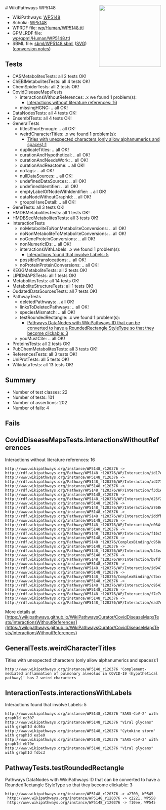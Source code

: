 <img style="float: right; width: 200px" src="../logo.png" />
# WikiPathways WP5148

* WikiPathways: [WP5148](https://identifiers.org/wikipathways:WP5148)
* Scholia: [WP5148](https://scholia.toolforge.org/wikipathways/WP5148)
* WPRDF file: [wp/Human/WP5148.ttl](../wp/Human/WP5148.ttl)
* GPMLRDF file: [wp/gpml/Human/WP5148.ttl](../wp/gpml/Human/WP5148.ttl)
* SBML file: [sbml/WP5148.sbml](../sbml/WP5148.sbml) ([SVG](../sbml/WP5148.svg)) ([conversion notes](../sbml/WP5148.txt))

## Tests
* CASMetabolitesTests: all 2 tests OK!
* ChEBIMetabolitesTests: all 4 tests OK!
* ChemSpiderTests: all 2 tests OK!
* CovidDiseaseMapsTests
    * interactionsWithoutReferences: .x we found 1 problem(s):
        * [Interactions without literature references: 16](#9701cce7)
    * missingHGNC: .. all OK!
* DataNodesTests: all 4 tests OK!
* EnsemblTests: all 4 tests OK!
* GeneralTests
    * titlesShortEnough: .. all OK!
    * weirdCharacterTitles: .x we found 1 problem(s):
        * [Titles with unexpected characters (only allow alphanumerics and spaces):1](#fda87b3f)
    * duplicateTitles: .. all OK!
    * curationAndHypothetical: .. all OK!
    * curationAndNeedsWork: .. all OK!
    * curationAndReactome: .. all OK!
    * noTags: .. all OK!
    * nullDataSources: .. all OK!
    * undefinedDataSources: .. all OK!
    * undefinedIdentifier: .. all OK!
    * emptyLabelOfNodeWithIdentifier: .. all OK!
    * dataNodeWithoutGraphId: .. all OK!
    * groupsHaveDetail: .. all OK!
* GeneTests: all 3 tests OK!
* HMDBMetabolitesTests: all 1 tests OK!
* HMDBSecMetabolitesTests: all 3 tests OK!
* InteractionTests
    * noMetaboliteToNonMetaboliteConversions: .. all OK!
    * noNonMetaboliteToMetaboliteConversions: .. all OK!
    * noGeneProteinConversions: .. all OK!
    * nonNumericIDs: .. all OK!
    * interactionsWithLabels: .x we found 1 problem(s):
        * [Interactions found that involve Labels: 5](#630d267c)
    * possibleTranslocations: .. all OK!
    * noProteinProteinConversions: .. all OK!
* KEGGMetaboliteTests: all 2 tests OK!
* LIPIDMAPSTests: all 1 tests OK!
* MetabolitesTests: all 14 tests OK!
* MetaboliteStructureTests: all 1 tests OK!
* OudatedDataSourcesTests: all 7 tests OK!
* PathwayTests
    * deletedPathways: .. all OK!
    * linksToDeletedPathways: .. all OK!
    * speciesMismatch: .. all OK!
    * testRoundedRectangle: .x we found 1 problem(s):
        * [Pathways DataNodes with WikiPathways ID that can be converted to have a RoundedRectangle StyleType so that they become clickable: 3](#9fbad3cd)
    * youMustCite: .. all OK!
* ProteinsTests: all 2 tests OK!
* PubChemMetabolitesTests: all 3 tests OK!
* ReferencesTests: all 3 tests OK!
* UniProtTests: all 5 tests OK!
* WikidataTests: all 13 tests OK!


## Summary

* Number of test classes: 22
* Number of tests: 101
* Number of assertions: 202
* Number of fails: 4

## Fails

<a name="9701cce7" />

## CovidDiseaseMapsTests.interactionsWithoutReferences

Interactions without literature references: 16
```
http://www.wikipathways.org/instance/WP5148_r120376 -> http://rdf.wikipathways.org/Pathway/WP5148_r120376/WP/Interaction/id17ed4807
http://www.wikipathways.org/instance/WP5148_r120376 -> http://rdf.wikipathways.org/Pathway/WP5148_r120376/WP/Interaction/id277783f4
http://www.wikipathways.org/instance/WP5148_r120376 -> http://rdf.wikipathways.org/Pathway/WP5148_r120376/WP/Interaction/f3d1e
http://www.wikipathways.org/instance/WP5148_r120376 -> http://rdf.wikipathways.org/Pathway/WP5148_r120376/WP/Interaction/d25f2
http://www.wikipathways.org/instance/WP5148_r120376 -> http://rdf.wikipathways.org/Pathway/WP5148_r120376/WP/Interaction/a768e
http://www.wikipathways.org/instance/WP5148_r120376 -> http://rdf.wikipathways.org/Pathway/WP5148_r120376/WP/Interaction/iddfbe5d5d
http://www.wikipathways.org/instance/WP5148_r120376 -> http://rdf.wikipathways.org/Pathway/WP5148_r120376/WP/Interaction/e064f
http://www.wikipathways.org/instance/WP5148_r120376 -> http://rdf.wikipathways.org/Pathway/WP5148_r120376/WP/Interaction/f16c5
http://www.wikipathways.org/instance/WP5148_r120376 -> http://rdf.wikipathways.org/Pathway/WP5148_r120376/ComplexBinding/c958a
http://www.wikipathways.org/instance/WP5148_r120376 -> http://rdf.wikipathways.org/Pathway/WP5148_r120376/WP/Interaction/b43ea
http://www.wikipathways.org/instance/WP5148_r120376 -> http://rdf.wikipathways.org/Pathway/WP5148_r120376/WP/Interaction/b8fdf
http://www.wikipathways.org/instance/WP5148_r120376 -> http://rdf.wikipathways.org/Pathway/WP5148_r120376/WP/Interaction/id947b8359
http://www.wikipathways.org/instance/WP5148_r120376 -> http://rdf.wikipathways.org/Pathway/WP5148_r120376/ComplexBinding/c7bcc
http://www.wikipathways.org/instance/WP5148_r120376 -> http://rdf.wikipathways.org/Pathway/WP5148_r120376/WP/Interaction/c9541
http://www.wikipathways.org/instance/WP5148_r120376 -> http://rdf.wikipathways.org/Pathway/WP5148_r120376/WP/Interaction/f7e7c
http://www.wikipathways.org/instance/WP5148_r120376 -> http://rdf.wikipathways.org/Pathway/WP5148_r120376/WP/Interaction/ead7d
```

More details at [https://wikipathways.github.io/WikiPathwaysCurator/CovidDiseaseMapsTests/interactionsWithoutReferences](https://wikipathways.github.io/WikiPathwaysCurator/CovidDiseaseMapsTests/interactionsWithoutReferences)

<a name="fda87b3f" />

## GeneralTests.weirdCharacterTitles

Titles with unexpected characters (only allow alphanumerics and spaces):1
```
http://www.wikipathways.org/instance/WP5148_r120376 'Complement-mediated inflammation of pulmonary alveolus in COVID-19 (hypothetical pathway)' has 2 weird characters
```

<a name="630d267c" />

## InteractionTests.interactionsWithLabels

Interactions found that involve Labels: 5
```
http://www.wikipathways.org/instance/WP5148_r120376 "SARS-CoV-2" with graphId ec307
http://www.wikipathways.org/instance/WP5148_r120376 "Viral glycans" with graphId dc66a
http://www.wikipathways.org/instance/WP5148_r120376 "Cytokine storm" with graphId ea5e0
http://www.wikipathways.org/instance/WP5148_r120376 "SARS-CoV-2" with graphId eb79e
http://www.wikipathways.org/instance/WP5148_r120376 "Viral glycans" with graphId fdbc3
```

<a name="9fbad3cd" />

## PathwayTests.testRoundedRectangle

Pathways DataNodes with WikiPathways ID that can be converted to have a RoundedRectangle StyleType so that they become clickable: 3
```
http://www.wikipathways.org/instance/WP5148_r120376 -> a2700, WP545
 http://www.wikipathways.org/instance/WP5148_r120376 -> c2221, WP558
 http://www.wikipathways.org/instance/WP5148_r120376 -> f10ee, WP545
 ```

